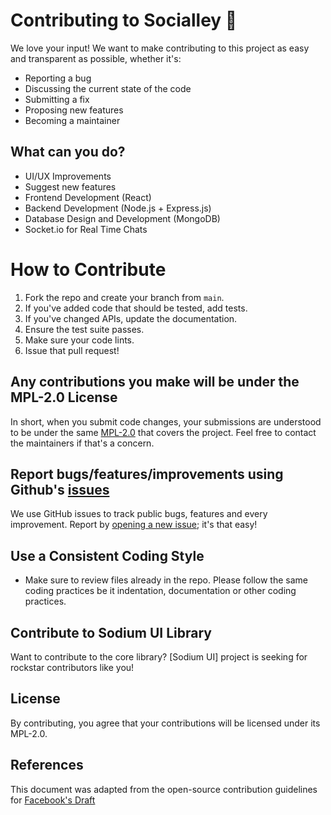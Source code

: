 # Contributing to Socialley 💬
We love your input! We want to make contributing to this project as easy and transparent as possible, whether it's:

- Reporting a bug
- Discussing the current state of the code
- Submitting a fix
- Proposing new features
- Becoming a maintainer

## What can you do?
- UI/UX Improvements
- Suggest new features
- Frontend Development (React)
- Backend Development (Node.js + Express.js)
- Database Design and Development (MongoDB)
- Socket.io for Real Time Chats

# How to Contribute
1. Fork the repo and create your branch from `main`.
2. If you've added code that should be tested, add tests.
3. If you've changed APIs, update the documentation.
4. Ensure the test suite passes.
5. Make sure your code lints.
6. Issue that pull request!

## Any contributions you make will be under the MPL-2.0 License
In short, when you submit code changes, your submissions are understood to be under the same [MPL-2.0](https://choosealicense.com/licenses/mpl-2.0/) that covers the project. Feel free to contact the maintainers if that's a concern.

## Report bugs/features/improvements using Github's [issues](https://github.com/sohamsshah/Socialley/issues)
We use GitHub issues to track public bugs, features and every improvement. Report by [opening a new issue](https://github.com/sohamsshah/Socialley/issues); it's that easy!

## Use a Consistent Coding Style
- Make sure to review files already in the repo. Please follow the same coding practices be it indentation, documentation or other coding practices.

## Contribute to Sodium UI Library
Want to contribute to the core library? [Sodium UI] project is seeking for rockstar contributors like you!

## License
By contributing, you agree that your contributions will be licensed under its MPL-2.0.

## References
This document was adapted from the open-source contribution guidelines for [Facebook's Draft](https://github.com/facebook/draft-js/blob/a9316a723f9e918afde44dea68b5f9f39b7d9b00/CONTRIBUTING.md)
